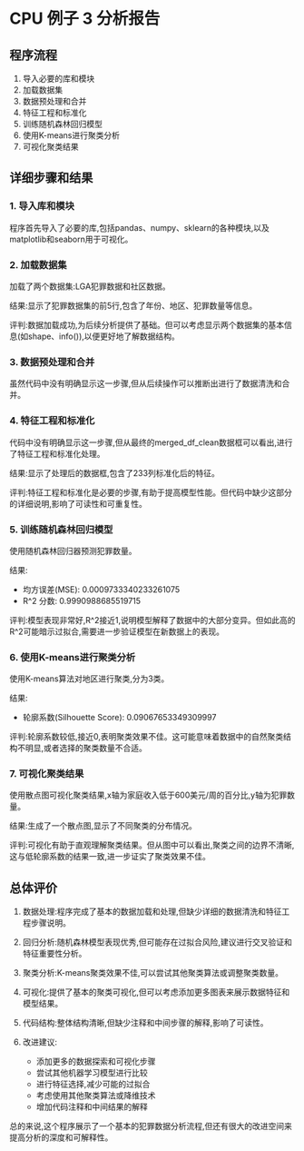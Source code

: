 # CPU 例子 3 分析报告

## 程序流程

1. 导入必要的库和模块
2. 加载数据集
3. 数据预处理和合并
4. 特征工程和标准化
5. 训练随机森林回归模型
6. 使用K-means进行聚类分析
7. 可视化聚类结果

## 详细步骤和结果

### 1. 导入库和模块

程序首先导入了必要的库,包括pandas、numpy、sklearn的各种模块,以及matplotlib和seaborn用于可视化。

### 2. 加载数据集

加载了两个数据集:LGA犯罪数据和社区数据。

结果:显示了犯罪数据集的前5行,包含了年份、地区、犯罪数量等信息。

评判:数据加载成功,为后续分析提供了基础。但可以考虑显示两个数据集的基本信息(如shape、info()),以便更好地了解数据结构。

### 3. 数据预处理和合并

虽然代码中没有明确显示这一步骤,但从后续操作可以推断出进行了数据清洗和合并。

### 4. 特征工程和标准化

代码中没有明确显示这一步骤,但从最终的merged_df_clean数据框可以看出,进行了特征工程和标准化处理。

结果:显示了处理后的数据框,包含了233列标准化后的特征。

评判:特征工程和标准化是必要的步骤,有助于提高模型性能。但代码中缺少这部分的详细说明,影响了可读性和可重复性。

### 5. 训练随机森林回归模型

使用随机森林回归器预测犯罪数量。

结果:
- 均方误差(MSE): 0.0009733340233261075
- R^2 分数: 0.9990988685519715

评判:模型表现非常好,R^2接近1,说明模型解释了数据中的大部分变异。但如此高的R^2可能暗示过拟合,需要进一步验证模型在新数据上的表现。

### 6. 使用K-means进行聚类分析

使用K-means算法对地区进行聚类,分为3类。

结果:
- 轮廓系数(Silhouette Score): 0.09067653349309997

评判:轮廓系数较低,接近0,表明聚类效果不佳。这可能意味着数据中的自然聚类结构不明显,或者选择的聚类数量不合适。

### 7. 可视化聚类结果

使用散点图可视化聚类结果,x轴为家庭收入低于600美元/周的百分比,y轴为犯罪数量。

结果:生成了一个散点图,显示了不同聚类的分布情况。

评判:可视化有助于直观理解聚类结果。但从图中可以看出,聚类之间的边界不清晰,这与低轮廓系数的结果一致,进一步证实了聚类效果不佳。

## 总体评价

1. 数据处理:程序完成了基本的数据加载和处理,但缺少详细的数据清洗和特征工程步骤说明。

2. 回归分析:随机森林模型表现优秀,但可能存在过拟合风险,建议进行交叉验证和特征重要性分析。

3. 聚类分析:K-means聚类效果不佳,可以尝试其他聚类算法或调整聚类数量。

4. 可视化:提供了基本的聚类可视化,但可以考虑添加更多图表来展示数据特征和模型结果。

5. 代码结构:整体结构清晰,但缺少注释和中间步骤的解释,影响了可读性。

6. 改进建议:
   - 添加更多的数据探索和可视化步骤
   - 尝试其他机器学习模型进行比较
   - 进行特征选择,减少可能的过拟合
   - 考虑使用其他聚类算法或降维技术
   - 增加代码注释和中间结果的解释

总的来说,这个程序展示了一个基本的犯罪数据分析流程,但还有很大的改进空间来提高分析的深度和可解释性。